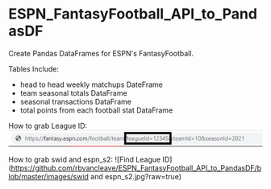# ESPN_FantasyFootball_API_to_PandasDF
Create Pandas DataFrames for ESPN's FantasyFootball.


Tables Include:
- head to head weekly matchups DateFrame
- team seasonal totals DataFrame
- seasonal transactions DataFrame
- total points from each football stat DataFrame


How to grab League ID:
![Find League ID](https://github.com/rbvancleave/ESPN_FantasyFootball_API_to_PandasDF/blob/master/images/leagueid_from_url.png?raw=true)

How to grab swid and espn_s2:
![Find League ID](https://github.com/rbvancleave/ESPN_FantasyFootball_API_to_PandasDF/blob/master/images/swid and espn_s2.jpg?raw=true)
